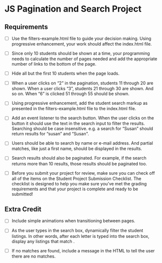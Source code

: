 JS Pagination and Search Project
================================


## Requirements

- [ ] Use the filters-example.html file to guide your decision making. Using progressive enhancement, your work should affect the index.html file.

- [ ] Since only 10 students should be shown at a time, your programming needs to calculate the number of pages needed and add the appropriate number of links to the bottom of the page.

- [ ] Hide all but the first 10 students when the page loads.

- [ ] When a user clicks on “2” in the pagination, students 11 through 20 are shown. When a user clicks “3”, students 21 through 30 are shown. And so on. When “6” is clicked 51 through 55 should be shown.

- [ ] Using progressive enhancement, add the student search markup as presented in the filters-example.html file to the index.html file.

- [ ] Add an event listener to the search button. When the user clicks on the button it should use the text in the search input to filter the results. Searching should be case insensitive. e.g. a search for “Susan” should return results for “susan” and “Susan".

- [ ] Users should be able to search by name or e-mail address. And partial matches, like just a first name, should be displayed in the results.

- [ ] Search results should also be paginated. For example, if the search returns more than 10 results, those results should be paginated too.

- [ ] Before you submit your project for review, make sure you can check off all of the items on the Student Project Submission Checklist. The checklist is designed to help you make sure you’ve met the grading requirements and that your project is complete and ready to be submitted!


## Extra Credit

- [ ] Include simple animations when transitioning between pages.

- [ ] As the user types in the search box, dynamically filter the student listings. In other words, after each letter is typed into the search box, display any listings that match .

- [ ] If no matches are found, include a message in the HTML to tell the user there are no matches.
